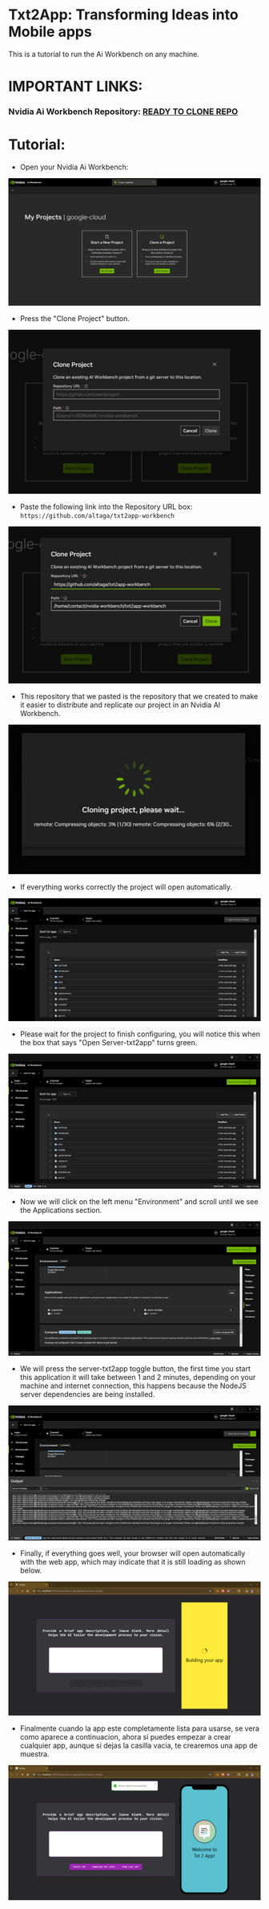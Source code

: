 # Txt2App: Transforming Ideas into Mobile apps

This is a tutorial to run the Ai Workbench on any machine.

# IMPORTANT LINKS:

### **Nvidia Ai Workbench Repository**: [READY TO CLONE REPO](https://github.com/altaga/txt2app-workbench)

# Tutorial:

- Open your Nvidia Ai Workbench:

<img src="./Images/t1.png">

- Press the "Clone Project" button.

<img src="./Images/t2.png">

- Paste the following link into the Repository URL box: `https://github.com/altaga/txt2app-workbench`

<img src="./Images/t3.png">

- This repository that we pasted is the repository that we created to make it easier to distribute and replicate our project in an Nvidia AI Workbench.

<img src="./Images/t4.png">

- If everything works correctly the project will open automatically.

<img src="./Images/t5.png">

- Please wait for the project to finish configuring, you will notice this when the box that says "Open Server-txt2app" turns green.

<img src="./Images/t6.png">

- Now we will click on the left menu "Environment" and scroll until we see the Applications section.

<img src="./Images/t7.png">

- We will press the server-txt2app toggle button, the first time you start this application it will take between 1 and 2 minutes, depending on your machine and internet connection, this happens because the NodeJS server dependencies are being installed.

<img src="./Images/t8.png">

- Finally, if everything goes well, your browser will open automatically with the web app, which may indicate that it is still loading as shown below.

<img src="./Images/t9.png">

- Finalmente cuando la app este completamente lista para usarse, se vera como aparece a continuacion, ahora si puedes empezar a crear cualquier app, aunque si dejas la casilla vacia, te crearemos una app de muestra.

<img src="./Images/t10.png">
